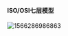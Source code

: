#### ISO/OSI七层模型

![1566286986863](C:\Users\lazcy\AppData\Roaming\Typora\typora-user-images\1566286986863.png)

